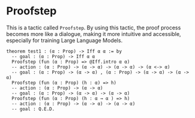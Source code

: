 # Proofstep

This is a tactic called `Proofstep`.
By using this tactic, the proof process becomes more like a dialogue, making it more intuitive and accessible, especially for training Large Language Models.

```lean
theorem test1 : (α : Prop) -> Iff α α := by
  -- goal : (α : Prop) -> Iff α α
  Proofstep (fun (α : Prop) => @Iff.intro α α)
  -- action : (α : Prop) -> (α -> α) -> (α -> α) -> (α <-> α)
  -- goal : (α : Prop) -> (α -> α) , (α : Prop) -> (α -> α) -> (α -> α)
  Proofstep (fun (α : Prop) (h : α) => h)
  -- action : (α : Prop) -> (α -> α) 
  -- goal : (α : Prop) -> (α -> α) -> (α -> α)
  Proofstep (fun (α : Prop) (h : α → α ) => h)
  -- action : (α : Prop) -> (α -> α) -> (α -> α) 
  -- goal : Q.E.D.
```